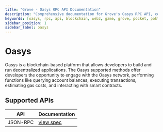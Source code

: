 ```yaml
---
title: "Grove - Oasys RPC API Documentation"
description: "Comprehensive documentation for Grove's Oasys RPC API, covering endpoint details and integration strategies for blockchain developers."
keywords: [oasys, rpc, api, blockchain, web3, game, grove, pocket, pokt, gamefi, hub]
sidebar_position: 1
sidebar_label: oasys
---
```


# Oasys

Oasys is a blockchain-based platform that allows developers to build and run decentralized applications. The Oasys supported methods offer developers the opportunity to engage with the Oasys network, performing functions like querying account balances, executing transactions, estimating gas costs, and interacting with smart contracts.

## Supported APIs

| API      | Documentation                      |
| -------- | ---------------------------------- |
| JSON-RPC | [view spec](../grove-api/api-definition/definition#json-rpc-supported-methods) |

